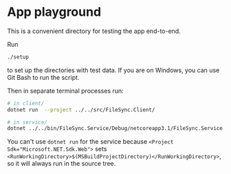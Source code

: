 # App playground

This is a convenient directory for testing the app end-to-end.

Run

```bash
./setup
```

to set up the directories with test data.
If you are on Windows, you can use Git Bash to run the script.

Then in separate terminal processes run:

```bash
# in client/
dotnet run  --project ../../src/FileSync.Client/
```

```bash
# in service/
dotnet ../../bin/FileSync.Service/Debug/netcoreapp3.1/FileSync.Service.dll
```

You can't use `dotnet run` for the service because `<Project Sdk="Microsoft.NET.Sdk.Web">` sets `<RunWorkingDirectory>$(MSBuildProjectDirectory)</RunWorkingDirectory>`, so it will always run in the source tree.
